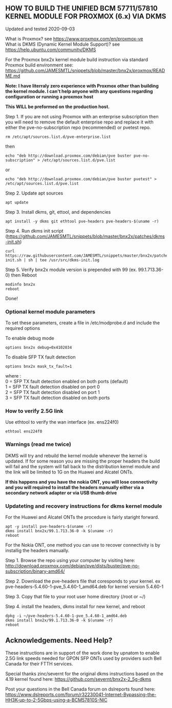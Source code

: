 ## HOW TO BUILD THE UNIFIED BCM 57711/57810 KERNEL MODULE FOR PROXMOX (6.x) VIA DKMS
Updated and tested 2020-09-03

What is Proxmox? see https://www.proxmox.com/en/proxmox-ve \
What is DKMS (Dynamic Kernel Module Support)? see https://help.ubuntu.com/community/DKMS 

For the Proxmox bnx2x kernel module build instruction via standard Proxmox build environment see: https://github.com/JAMESMTL/snippets/blob/master/bnx2x/proxmox/README.md

<b>Note: I have literraly zero experience with Proxmox other than building the kernel module. I can't help anyone with any questions regarding configuration or running a proxmox host</b>

<b>This WILL be preformed on the production host.</b>

Step 1. If you are not using Proxmox with an enterprise subscription then you will need to remove the default enterprise repo and replace it with either the pve-no-subscription repo (recommended) or pvetest repo.

    rm /etc/apt/sources.list.d/pve-enterprise.list
    
then

    echo "deb http://download.proxmox.com/debian/pve buster pve-no-subscription" > /etc/apt/sources.list.d/pve.list

or

    echo "deb http://download.proxmox.com/debian/pve buster pvetest" > /etc/apt/sources.list.d/pve.list

Step 2. Update apt sources

    apt update

Step 3. Install dkms, git, ettool, and dependencies

    apt install -y dkms git ethtool pve-headers pve-headers-$(uname -r)

Step 4. Run dkms init script (https://github.com/JAMESMTL/snippets/blob/master/bnx2x/patches/dkms-init.sh)

    curl https://raw.githubusercontent.com/JAMESMTL/snippets/master/bnx2x/patches/dkms-init.sh | sh | tee /usr/src/dkms-init.log

Step 5. Verify bnx2x module version is prepended with 99 (ex. 99.1.713.36-0) then Reboot 

	modinfo bnx2x
    reboot

Done!

### Optional kernel module parameters

To set these parameters, create a file in /etc/modprobe.d and include the required options

To enable debug mode

    options bnx2x debug=0x4102034

To disable SFP TX fault detection

    options bnx2x mask_tx_fault=1

where :\
0 = SFP TX fault detection enabled on both ports (default)\
1 = SFP TX fault detection disabled on port 0\
2 = SFP TX fault detection disabled on port 1\
3 = SFP TX fault detection disabled on both ports

### How to verify 2.5G link

Use ethtool to verify the wan interface (ex. ens224f0)

    ethtool ens224f0

### Warnings (read me twice)

DKMS will try and rebuild the kernel module whenever the kernel is updated. If for some reason you are missing the proper headers the build will fail and the system will fall back to the distribution kernel module and the link will be limited to 1G on the Huawei and Alcatel ONTs.

<b>If this happens and you have the nokia ONT, you will lose connectivity and you will required to install the headers manually either via a secondary network adapter or via USB thumb drive</b>

### Updateting and recovery instructions for dkms kernel module

For the Huawei and Alcatel ONTs the procedure is fairly staright forward.

    apt -y install pve-headers-$(uname -r)
    dkms install bnx2x/99.1.713.36-0 -k $(uname -r)
    reboot

For the Nokia ONT, one method you can use to recover connectivity is by installig the headers manually.

Step 1. Browse the repo using your computer by visiting here:\
http://download.proxmox.com/debian/pve/dists/buster/pve-no-subscription/binary-amd64/

Step 2. Download the pve-headers file that coresponds to your kernel. ex pve-headers-5.4.60-1-pve_5.4.60-1_amd64.deb for kernel version 5.4.60-1

Step 3. Copy that file to your root user home directory (/root or ~/)

Step 4. install the headers, dkms install for new kernel, and reboot

    dpkg -i ~/pve-headers-5.4.60-1-pve_5.4.60-1_amd64.deb
    dkms install bnx2x/99.1.713.36-0 -k $(uname -r)
    reboot

## Acknowledgements. Need Help?

These instructions are in support of the work done by upnatom to enable 2.5G link speeds needed for GPON SFP ONTs used by providers such Bell Canada for their FTTH services.

Special thanks zinc/severnt for the original dkms instructions based on the 4.19 kernel found here: https://github.com/severnt/bnx2x-2_5g-dkms 

Post your questions in the Bell Canada forum on dslreports found here: \
https://www.dslreports.com/forum/r32230041-Internet-Bypassing-the-HH3K-up-to-2-5Gbps-using-a-BCM57810S-NIC
